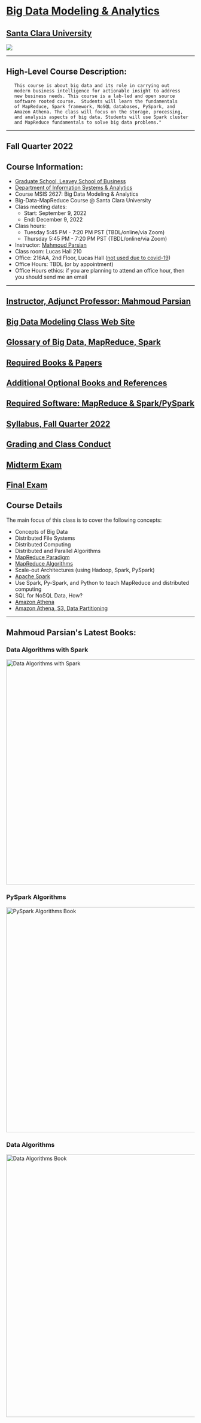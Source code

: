 # [Big Data Modeling & Analytics](https://www.scu.edu/business/graduate-degrees/admissions/ms-programs/ms-business-analytics/course-descriptions/)

## [Santa Clara University](http://scu.edu/)


<img src="images/big-data-words2.png"/>

----------------------------

## High-Level Course Description:
	   This course is about big data and its role in carrying out 
	   modern business intelligence for actionable insight to address 
	   new business needs. This course is a lab-led and open source 
	   software rooted course.  Students will learn the fundamentals 
	   of MapReduce, Spark framework, NoSQL databases, PySpark, and 
	   Amazon Athena. The class will focus on the storage, processing, 
	   and analysis aspects of big data. Students will use Spark cluster 
	   and MapReduce fundamentals to solve big data problems."

----------------------------


## Fall Quarter 2022
## Course Information: 
* [Graduate School, Leavey School of Business](https://www.scu.edu/business/)
* [Department of Information Systems & Analytics](https://www.scu.edu/business/isa/)
* Course MSIS 2627: Big Data Modeling & Analytics
* Big-Data-MapReduce Course @ Santa Clara University
* Class meeting dates: 
	* Start: September 9, 2022
	* End: December 9, 2022
* Class hours:  
	* Tuesday 5:45 PM - 7:20 PM PST (TBDL/online/via Zoom)
	* Thursday 5:45 PM - 7:20 PM PST (TBDL/online/via Zoom)
* Instructor: [Mahmoud Parsian](./images/instructor.md)
* Class room: Lucas Hall 210
* Office: 216AA, 2nd Floor, Lucas Hall ([not used due to covid-19](https://www.cdc.gov/coronavirus/2019-nCoV/index.html))
* Office Hours: TBDL (or by appointment)
* Office Hours ethics: if you are planning to attend an office hour, then you should send me an email

------------

## [Instructor, Adjunct Professor: Mahmoud Parsian](./web_docs/instructor.md)

## [Big Data Modeling Class Web Site](https://github.com/mahmoudparsian/big-data-mapreduce-course)

## [Glossary of Big Data, MapReduce, Spark](./slides/glossary/README.md)

## [Required Books & Papers](./web_docs/required_books.md)

## [Additional Optional Books and References](./web_docs/additional_books.md.md)

## [Required Software: MapReduce & Spark/PySpark](./web_docs/required_software.md)

## [Syllabus, Fall Quarter 2022](./syllabus/2022-Fall/)

## [Grading and Class Conduct](./web_docs/grading_and_class_conduct.md)

## [Midterm Exam](./web_docs/midterm_exam.md)

## [Final Exam](./web_docs/final_exam.md)


## Course Details
The main focus of this class is to cover the following concepts:

* Concepts of Big Data
* Distributed File Systems
* Distributed Computing
* Distributed and Parallel Algorithms
* [MapReduce Paradigm](http://lintool.github.io/MapReduceAlgorithms/ed1n/MapReduce-algorithms.pdf)
* [MapReduce Algorithms](http://lintool.github.io/MapReduceAlgorithms/ed1n/MapReduce-algorithms.pdf)
* Scale-out Architectures (using Hadoop, Spark, PySpark)
* [Apache Spark](http://spark.apache.org/)
* Use Spark, Py-Spark, and Python to teach MapReduce and distributed computing
* SQL for NoSQL Data, How?
* [Amazon Athena](https://aws.amazon.com/athena/)
* [Amazon Athena, S3, Data Partitioning](https://aws.amazon.com/athena/)


---------------------------

## Mahmoud Parsian's Latest Books: 

### Data Algorithms with Spark 

<a href="https://github.com/mahmoudparsian/data-algorithms-with-spark/blob/master/README.md">
    <img 
        alt="Data Algorithms with Spark" 
        src="images/Data_Algorithms_with_Spark_COVER_9781492082385.png"
        width="550" 
        height="600"
    >
</a>

### PySpark Algorithms 

<a href="https://www.amazon.com/PySpark-Algorithms-Version-Mahmoud-Parsian-ebook/dp/B07X4B2218/">
    <img 
        alt="PySpark Algorithms Book" 
        src="images/pyspark_algorithms.jpg"
        width="550" 
        height="600"
    >
</a>

### Data Algorithms 

<a href="http://shop.oreilly.com/product/0636920033950.do">
    <img 
        alt="Data Algorithms Book" 
        src="images/large-image.jpg"
        width="550" 
        height="700"
    >
</a>

